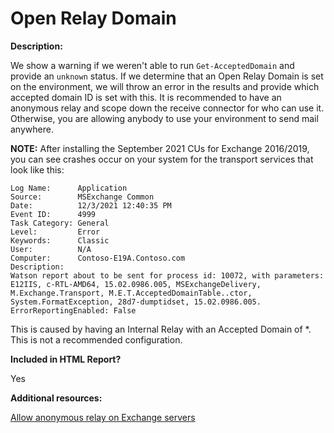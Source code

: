 # Open Relay Domain

**Description:**

We show a warning if we weren't able to run `Get-AcceptedDomain` and provide an `unknown` status. If we determine that an Open Relay Domain is set on the environment, we will throw an error in the results and provide which accepted domain ID is set with this. It is recommended to have an anonymous relay and scope down the receive connector for who can use it. Otherwise, you are allowing anybody to use your environment to send mail anywhere.

**NOTE:** After installing the September 2021 CUs for Exchange 2016/2019, you can see crashes occur on your system for the transport services that look like this:

```
Log Name:      Application
Source:        MSExchange Common
Date:          12/3/2021 12:40:35 PM
Event ID:      4999
Task Category: General
Level:         Error
Keywords:      Classic
User:          N/A
Computer:      Contoso-E19A.Contoso.com
Description:
Watson report about to be sent for process id: 10072, with parameters: E12IIS, c-RTL-AMD64, 15.02.0986.005, MSExchangeDelivery, M.Exchange.Transport, M.E.T.AcceptedDomainTable..ctor, System.FormatException, 28d7-dumptidset, 15.02.0986.005.
ErrorReportingEnabled: False
```

This is caused by having an Internal Relay with an Accepted Domain of *. This is not a recommended configuration.

**Included in HTML Report?**

Yes

**Additional resources:**

[Allow anonymous relay on Exchange servers](https://docs.microsoft.com/en-us/Exchange/mail-flow/connectors/allow-anonymous-relay?view=exchserver-2019)